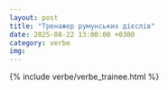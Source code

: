 ```yaml
---
layout: post
title: "Тренажер румунських дієслів"
date: 2025-08-22 13:00:00 +0300
category: verbe
img:
---
```


{% include verbe/verbe_trainee.html %}

